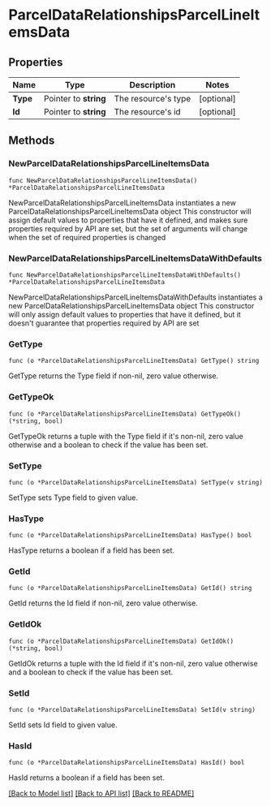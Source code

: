 # ParcelDataRelationshipsParcelLineItemsData

## Properties

Name | Type | Description | Notes
------------ | ------------- | ------------- | -------------
**Type** | Pointer to **string** | The resource&#39;s type | [optional] 
**Id** | Pointer to **string** | The resource&#39;s id | [optional] 

## Methods

### NewParcelDataRelationshipsParcelLineItemsData

`func NewParcelDataRelationshipsParcelLineItemsData() *ParcelDataRelationshipsParcelLineItemsData`

NewParcelDataRelationshipsParcelLineItemsData instantiates a new ParcelDataRelationshipsParcelLineItemsData object
This constructor will assign default values to properties that have it defined,
and makes sure properties required by API are set, but the set of arguments
will change when the set of required properties is changed

### NewParcelDataRelationshipsParcelLineItemsDataWithDefaults

`func NewParcelDataRelationshipsParcelLineItemsDataWithDefaults() *ParcelDataRelationshipsParcelLineItemsData`

NewParcelDataRelationshipsParcelLineItemsDataWithDefaults instantiates a new ParcelDataRelationshipsParcelLineItemsData object
This constructor will only assign default values to properties that have it defined,
but it doesn't guarantee that properties required by API are set

### GetType

`func (o *ParcelDataRelationshipsParcelLineItemsData) GetType() string`

GetType returns the Type field if non-nil, zero value otherwise.

### GetTypeOk

`func (o *ParcelDataRelationshipsParcelLineItemsData) GetTypeOk() (*string, bool)`

GetTypeOk returns a tuple with the Type field if it's non-nil, zero value otherwise
and a boolean to check if the value has been set.

### SetType

`func (o *ParcelDataRelationshipsParcelLineItemsData) SetType(v string)`

SetType sets Type field to given value.

### HasType

`func (o *ParcelDataRelationshipsParcelLineItemsData) HasType() bool`

HasType returns a boolean if a field has been set.

### GetId

`func (o *ParcelDataRelationshipsParcelLineItemsData) GetId() string`

GetId returns the Id field if non-nil, zero value otherwise.

### GetIdOk

`func (o *ParcelDataRelationshipsParcelLineItemsData) GetIdOk() (*string, bool)`

GetIdOk returns a tuple with the Id field if it's non-nil, zero value otherwise
and a boolean to check if the value has been set.

### SetId

`func (o *ParcelDataRelationshipsParcelLineItemsData) SetId(v string)`

SetId sets Id field to given value.

### HasId

`func (o *ParcelDataRelationshipsParcelLineItemsData) HasId() bool`

HasId returns a boolean if a field has been set.


[[Back to Model list]](../README.md#documentation-for-models) [[Back to API list]](../README.md#documentation-for-api-endpoints) [[Back to README]](../README.md)


